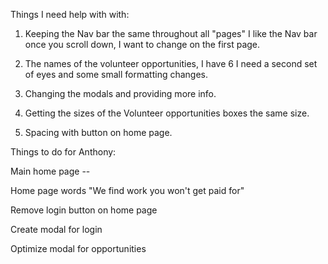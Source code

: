 Things I need help with with:

1. Keeping the Nav bar the same throughout all "pages" I like the Nav bar once you scroll down, I want to change on the first page. 

2. The names of the volunteer opportunities, I have 6 I need a second set of eyes and some small formatting changes.

3. Changing the modals and providing more info.

4. Getting the sizes of the Volunteer opportunities boxes the same size.

5. Spacing with button on home page.






Things to do for Anthony:

Main home page --

Home page words "We find work you won't get paid for"

Remove login button on home page

Create modal for login

Optimize modal for opportunities

